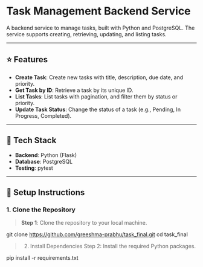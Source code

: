 # Task Management Backend Service

A backend service to manage tasks, built with Python and PostgreSQL. The service supports creating, retrieving, updating, and listing tasks.

---

## :star: Features

- **Create Task**: Create new tasks with title, description, due date, and priority.
- **Get Task by ID**: Retrieve a task by its unique ID.
- **List Tasks**: List tasks with pagination, and filter them by status or priority.
- **Update Task Status**: Change the status of a task (e.g., Pending, In Progress, Completed).

---

## :wrench: Tech Stack

- **Backend**: Python (Flask)
- **Database**: PostgreSQL
- **Testing**: pytest

---
## :memo: Setup Instructions

### 1. Clone the Repository

> **Step 1**: Clone the repository to your local machine.


git clone https://github.com/greeshma-prabhu/task_final.git
cd task_final

> 2. Install Dependencies
Step 2: Install the required Python packages.



pip install -r requirements.txt
